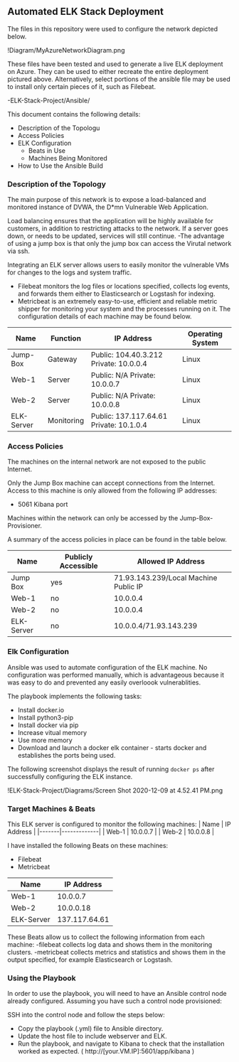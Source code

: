 ## Automated ELK Stack Deployment

The files in this repository were used to configure the network depicted below.

!Diagram/MyAzureNetworkDiagram.png

These files have been tested and used to generate a live ELK deployment on Azure. They can be used to either recreate the entire deployment pictured above. Alternatively, select portions of the ansible file may be used to install only certain pieces of it, such as Filebeat.

  -ELK-Stack-Project/Ansible/
  
This document contains the following details:
- Description of the Topologu
- Access Policies
- ELK Configuration
  - Beats in Use
  - Machines Being Monitored
- How to Use the Ansible Build


### Description of the Topology

The main purpose of this network is to expose a load-balanced and monitored instance of DVWA, the D*mn Vulnerable Web Application.

Load balancing ensures that the application will be highly available for customers, in addition to restricting attacks to the network. If a server goes down, or needs to be updated, services will still continue.
-The advantage of using a jump box is that only the jump box can access the Virutal network via ssh. 

Integrating an ELK server allows users to easily monitor the vulnerable VMs for changes to the logs and system traffic.
- Filebeat monitors the log files or locations specified, collects log events, and forwards them either to Elasticsearch or Logstash for indexing.
- Metricbeat is an extremely easy-to-use, efficient and reliable metric shipper for monitoring your system and the processes running on it. 
The configuration details of each machine may be found below.

| Name       | Function   | IP Address                              | Operating System |
|------------|------------|-----------------------------------------|------------------|
| Jump-Box   | Gateway    | Public: 104.40.3.212  Private: 10.0.0.4  | Linux           |
| Web-1      | Server     | Public: N/A           Private: 10.0.0.7  | Linux           |
| Web-2      | Server     | Public: N/A           Private: 10.0.0.8  | Linux           |
| ELK-Server | Monitoring | Public: 137.117.64.61 Private: 10.1.0.4  | Linux           |

### Access Policies

The machines on the internal network are not exposed to the public Internet. 

Only the Jump Box machine can accept connections from the Internet. Access to this machine is only allowed from the following IP addresses:
- 5061 Kibana port

Machines within the network can only be accessed by the Jump-Box-Provisioner.

A summary of the access policies in place can be found in the table below.

| Name       | Publicly Accessible  | Allowed IP Address |
|------------|----------------------|--------------------|
| Jump Box   | yes                  | 71.93.143.239/Local Machine Public IP |
| Web-1      | no                   | 10.0.0.4           |
| Web-2      | no                   | 10.0.0.4           |
| ELK-Server | no                   | 10.0.0.4/71.93.143.239 |

### Elk Configuration

Ansible was used to automate configuration of the ELK machine. No configuration was performed manually, which is advantageous because it was easy to do and prevented any easily overloook vulnerablities. 

The playbook implements the following tasks:
- Install docker.io
- Install python3-pip
- Install docker via pip
- Increase vitual memory  
- Use more memory 
- Download and launch a docker elk container - starts docker and establishes the ports being used.  

The following screenshot displays the result of running `docker ps` after successfully configuring the ELK instance.

!ELK-Stack-Project/Diagrams/Screen Shot 2020-12-09 at 4.52.41 PM.png

### Target Machines & Beats
This ELK server is configured to monitor the following machines:
| Name  | IP Address  |
|-------|-------------|
| Web-1 | 10.0.0.7    |
| Web-2 | 10.0.0.8    |

I have installed the following Beats on these machines:
- Filebeat
- Metricbeat 

| Name       | IP Address   |
|------------|--------------|
| Web-1      | 10.0.0.7     |
| Web-2      | 10.0.0.18    |
| ELK-Server | 137.117.64.61|

These Beats allow us to collect the following information from each machine:
-filebeat collects log data and shows them in the monitoring clusters. 
-metricbeat collects metrics and statistics and shows them in the output specified, for example Elasticsearch or Logstash. 

### Using the Playbook
In order to use the playbook, you will need to have an Ansible control node already configured. Assuming you have such a control node provisioned: 

SSH into the control node and follow the steps below:
- Copy the playbook (.yml) file to Ansible directory.
- Update the host file to include webserver and ELK. 
- Run the playbook, and navigate to Kibana to check that the installation worked as expected. 
   ( http://[your.VM.IP]:5601/app/kibana )

